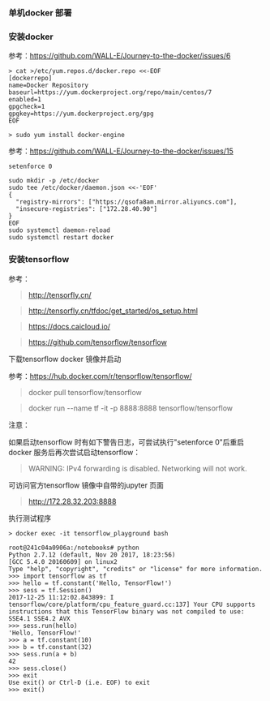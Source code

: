 ### 单机docker 部署  

### 安装docker  

参考：https://github.com/WALL-E/Journey-to-the-docker/issues/6  

```
> cat >/etc/yum.repos.d/docker.repo <<-EOF
[dockerrepo]
name=Docker Repository
baseurl=https://yum.dockerproject.org/repo/main/centos/7
enabled=1
gpgcheck=1
gpgkey=https://yum.dockerproject.org/gpg
EOF

> sudo yum install docker-engine
```

参考：https://github.com/WALL-E/Journey-to-the-docker/issues/15

```
setenforce 0

sudo mkdir -p /etc/docker
sudo tee /etc/docker/daemon.json <<-'EOF'
{
  "registry-mirrors": ["https://qsofa8am.mirror.aliyuncs.com"],
  "insecure-registries": ["172.28.40.90"]
}
EOF
sudo systemctl daemon-reload
sudo systemctl restart docker
```

### 安装tensorflow  

参考：  

> http://tensorfly.cn/  
  
> http://tensorfly.cn/tfdoc/get_started/os_setup.html  
  
> https://docs.caicloud.io/  

> https://github.com/tensorflow/tensorflow  

下载tensorflow docker 镜像并启动  

参考：https://hub.docker.com/r/tensorflow/tensorflow/

> docker pull tensorflow/tensorflow  

> docker run --name tf -it -p 8888:8888 tensorflow/tensorflow  

注意：  

如果启动tensorflow 时有如下警告日志，可尝试执行"setenforce 0"后重启docker 服务后再次尝试启动tensorflow：  

> WARNING: IPv4 forwarding is disabled. Networking will not work.  

可访问官方tensorflow 镜像中自带的jupyter 页面  

> http://172.28.32.203:8888  

执行测试程序

```
> docker exec -it tensorflow_playground bash

root@241c04a0906a:/notebooks# python
Python 2.7.12 (default, Nov 20 2017, 18:23:56) 
[GCC 5.4.0 20160609] on linux2
Type "help", "copyright", "credits" or "license" for more information.
>>> import tensorflow as tf
>>> hello = tf.constant('Hello, TensorFlow!')
>>> sess = tf.Session()
2017-12-25 11:12:02.843899: I tensorflow/core/platform/cpu_feature_guard.cc:137] Your CPU supports instructions that this TensorFlow binary was not compiled to use: SSE4.1 SSE4.2 AVX
>>> sess.run(hello)
'Hello, TensorFlow!'
>>> a = tf.constant(10)
>>> b = tf.constant(32)
>>> sess.run(a + b)
42
>>> sess.close()
>>> exit
Use exit() or Ctrl-D (i.e. EOF) to exit
>>> exit()
```

